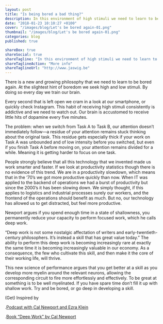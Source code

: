 ```yaml
---
layout: post
title: "Is being bored a bad thing?"
description: In this environment of high stimuli we need to learn to be bored again. 
date: "2018-01-23 10:10:27 +0100"
cover: "/images/blog/Let's be bored again-01.png"
thumbnail: "/images/blog/Let's be bored again-01.png"
categories: blog
published: true

shareBox: true
shareSocial: true
shareTagline: "In this environment of high stimuli we need to learn to be bored again."
shareTaglineAction: "More info"
shareTaglineUrl: "http://www.jaswig.be"
---
```

There is a new and growing philosophy that we need to learn to be bored again. At the slightest hint of boredom we seek high and low stimuli. By doing so every day we train our brain.
<!--more-->
Every second that is left open we cram in a look at our smartphone, or quickly check Instagram. 
This habit of receiving high stimuli consistently is addictive and we need to watch out. 
Our brain is accustomed to receive little hits of dopamine every five minutes.

The problem: when we switch from Task A to Task B, our attention doesn’t immediately follow—a residue of your attention remains stuck thinking about the original task. This residue gets especially thick if your work on Task A was unbounded and of low intensity before you switched, but even if you finish Task A before moving on, your attention remains divided for a while. Meaning it is getting harder to focus on one task.

People strongly believe that all this technology that we invented made us work smarter and faster. If we look at productivity statistics though there is no evidence of this trend. We are in a productivity slowdown, which means that in the ‘70’s we got more productive quickly than now. When IT was applied to the backend of operations we had a burst of productivity but since the 2000’s it has been slowing down. We simply thought, if this applies to logistics and industrial processes surely our workers, and the frontend of the operations should benefit as much. 
But no, our technology has allowed us to get distracted, but feel more productive. 

Newport argues if you spend enough time in a state of shallowness, you permanently reduce your capacity to perform focused work, which he calls deep work.

 “Deep work is not some nostalgic affectation of writers and early-twentieth-century philosophers. It’s instead a skill that has great value today.”
The ability to perform this deep work is becoming increasingly rare at exactly the same time it is becoming increasingly valuable in our economy. As a consequence, the few who cultivate this skill, and then make it the core of their working life, will thrive.

This new science of performance argues that you get better at a skill as you develop more myelin around the relevant neurons, allowing the corresponding circuit to fire more effortlessly and effectively. To be great at something is to be well myelinated. If you have spare time don’t fill it up with shallow work. Try and be bored, or go deep in developing a skill.

(Get) Inspired by

.[Podcast with Cal Newport and Ezra Klein](https://soundcloud.com/panoply/cal-newport-on-doing-deep-work-and-escaping-social-media)

.[Book “Deep Work” by Cal Newport](https://www.amazon.com/Deep-Work-Focused-Success-Distracted/dp/1455586692/ref=sr_1_1?s=books&ie=UTF8&qid=1516709963&sr=1-1&keywords=deep+work
)
